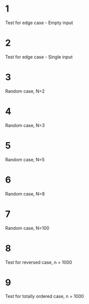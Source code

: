 # 1

Test for edge case - Empty input

# 2

Test for edge case - Single input

# 3

Random case, N=2

# 4

Random case, N=3

# 5

Random case, N=5

# 6

Random case, N=8

# 7

Random case, N=100

# 8

Test for reversed case, n = 1000

# 9

Test for totally ordered case, n = 1000
